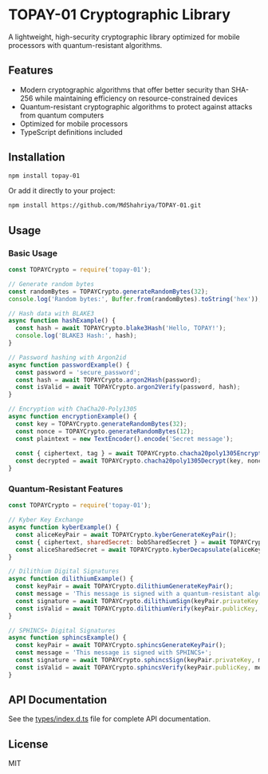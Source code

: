 # TOPAY-01 Cryptographic Library

A lightweight, high-security cryptographic library optimized for mobile processors with quantum-resistant algorithms.

## Features

- Modern cryptographic algorithms that offer better security than SHA-256 while maintaining efficiency on resource-constrained devices
- Quantum-resistant cryptographic algorithms to protect against attacks from quantum computers
- Optimized for mobile processors
- TypeScript definitions included

## Installation

```bash
npm install topay-01
```

Or add it directly to your project:

```bash
npm install https://github.com/MdShahriya/TOPAY-01.git
```

## Usage

### Basic Usage

```javascript
const TOPAYCrypto = require('topay-01');

// Generate random bytes
const randomBytes = TOPAYCrypto.generateRandomBytes(32);
console.log('Random bytes:', Buffer.from(randomBytes).toString('hex'));

// Hash data with BLAKE3
async function hashExample() {
  const hash = await TOPAYCrypto.blake3Hash('Hello, TOPAY!');
  console.log('BLAKE3 Hash:', hash);
}

// Password hashing with Argon2id
async function passwordExample() {
  const password = 'secure_password';
  const hash = await TOPAYCrypto.argon2Hash(password);
  const isValid = await TOPAYCrypto.argon2Verify(password, hash);
}

// Encryption with ChaCha20-Poly1305
async function encryptionExample() {
  const key = TOPAYCrypto.generateRandomBytes(32);
  const nonce = TOPAYCrypto.generateRandomBytes(12);
  const plaintext = new TextEncoder().encode('Secret message');
  
  const { ciphertext, tag } = await TOPAYCrypto.chacha20poly1305Encrypt(key, nonce, plaintext);
  const decrypted = await TOPAYCrypto.chacha20poly1305Decrypt(key, nonce, ciphertext, tag);
}
```

### Quantum-Resistant Features

```javascript
const TOPAYCrypto = require('topay-01');

// Kyber Key Exchange
async function kyberExample() {
  const aliceKeyPair = await TOPAYCrypto.kyberGenerateKeyPair();
  const { ciphertext, sharedSecret: bobSharedSecret } = await TOPAYCrypto.kyberEncapsulate(aliceKeyPair.publicKey);
  const aliceSharedSecret = await TOPAYCrypto.kyberDecapsulate(aliceKeyPair.privateKey, ciphertext);
}

// Dilithium Digital Signatures
async function dilithiumExample() {
  const keyPair = await TOPAYCrypto.dilithiumGenerateKeyPair();
  const message = 'This message is signed with a quantum-resistant algorithm';
  const signature = await TOPAYCrypto.dilithiumSign(keyPair.privateKey, message);
  const isValid = await TOPAYCrypto.dilithiumVerify(keyPair.publicKey, message, signature);
}

// SPHINCS+ Digital Signatures
async function sphincsExample() {
  const keyPair = await TOPAYCrypto.sphincsGenerateKeyPair();
  const message = 'This message is signed with SPHINCS+';
  const signature = await TOPAYCrypto.sphincsSign(keyPair.privateKey, message);
  const isValid = await TOPAYCrypto.sphincsVerify(keyPair.publicKey, message, signature);
}
```

## API Documentation

See the [types/index.d.ts](types/index.d.ts) file for complete API documentation.

## License

MIT